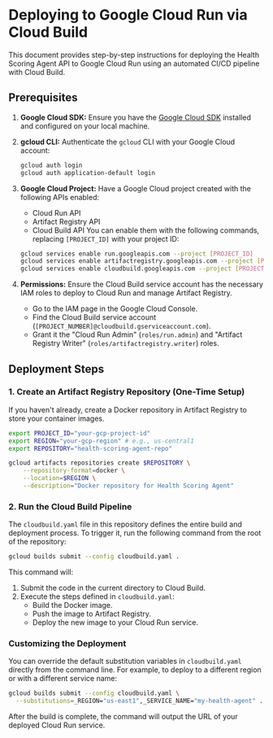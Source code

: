 # Deploying to Google Cloud Run via Cloud Build

This document provides step-by-step instructions for deploying the Health Scoring Agent API to Google Cloud Run using an automated CI/CD pipeline with Cloud Build.

## Prerequisites

1. **Google Cloud SDK:** Ensure you have the [Google Cloud SDK](https://cloud.google.com/sdk/docs/install) installed and configured on your local machine.
2. **gcloud CLI:** Authenticate the `gcloud` CLI with your Google Cloud account:

    ```bash
    gcloud auth login
    gcloud auth application-default login
    ```

3. **Google Cloud Project:** Have a Google Cloud project created with the following APIs enabled:
    - Cloud Run API
    - Artifact Registry API
    - Cloud Build API
    You can enable them with the following commands, replacing `[PROJECT_ID]` with your project ID:

    ```bash
    gcloud services enable run.googleapis.com --project [PROJECT_ID]
    gcloud services enable artifactregistry.googleapis.com --project [PROJECT_ID]
    gcloud services enable cloudbuild.googleapis.com --project [PROJECT_ID]
    ```

4. **Permissions:** Ensure the Cloud Build service account has the necessary IAM roles to deploy to Cloud Run and manage Artifact Registry.
    - Go to the IAM page in the Google Cloud Console.
    - Find the Cloud Build service account (`[PROJECT_NUMBER]@cloudbuild.gserviceaccount.com`).
    - Grant it the "Cloud Run Admin" (`roles/run.admin`) and "Artifact Registry Writer" (`roles/artifactregistry.writer`) roles.

## Deployment Steps

### 1. Create an Artifact Registry Repository (One-Time Setup)

If you haven't already, create a Docker repository in Artifact Registry to store your container images.

```bash
export PROJECT_ID="your-gcp-project-id"
export REGION="your-gcp-region" # e.g., us-central1
export REPOSITORY="health-scoring-agent-repo"

gcloud artifacts repositories create $REPOSITORY \
    --repository-format=docker \
    --location=$REGION \
    --description="Docker repository for Health Scoring Agent"
```

### 2. Run the Cloud Build Pipeline

The `cloudbuild.yaml` file in this repository defines the entire build and deployment process. To trigger it, run the following command from the root of the repository:

```bash
gcloud builds submit --config cloudbuild.yaml .
```

This command will:

1. Submit the code in the current directory to Cloud Build.
2. Execute the steps defined in `cloudbuild.yaml`:
    - Build the Docker image.
    - Push the image to Artifact Registry.
    - Deploy the new image to your Cloud Run service.

### Customizing the Deployment

You can override the default substitution variables in `cloudbuild.yaml` directly from the command line. For example, to deploy to a different region or with a different service name:

```bash
gcloud builds submit --config cloudbuild.yaml \
  --substitutions=_REGION="us-east1",_SERVICE_NAME="my-health-agent" .
```

After the build is complete, the command will output the URL of your deployed Cloud Run service.
